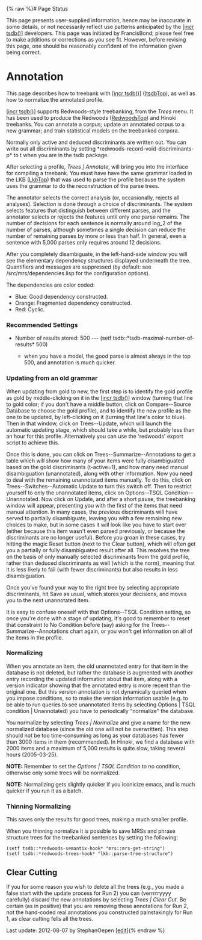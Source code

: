{% raw %}# Page Status

This page presents user-supplied information, hence may be inaccurate in
some details, or not necessarily reflect use patterns anticipated by the
[\[incr tsdb()\]](http://www.delph-in.net/itsdb) developers. This page
was initiated by FrancisBond; please feel free to make
additions or corrections as you see fit. However, before revising this
page, one should be reasonably confident of the information given being
correct.

# Annotation

This page describes how to treebank with [\[incr
tsdb()\]](http://www.delph-in.net/itsdb) ([ItsdbTop](https://delph-in.github.io/docs/tools/ItsdbTop)), as well
as how to normalize the annotated profile.

[\[incr tsdb()\]](http://www.delph-in.net/itsdb) supports Redwoods-style
treebanking, from the *Trees* menu. It has been used to produce the
Redwoods ([RedwoodsTop](https://delph-in.github.io/docs/garage/RedwoodsTop)) and Hinoki treebanks. You can
annotate a corpus; update an annotated corpus to a new grammar; and
train statistical models on the treebanked corpora.

Normally only active and deduced discriminants are written out. You can
write out all discriminants by setting
\*redwoods-record-void-discriminants-p\* to t when you are in the tsdb
package.

After selecting a profile, *Trees \| Annotate*, will bring you into the
interface for compiling a treebank. You must have have the same grammar
loaded in the LKB ([LkbTop](https://delph-in.github.io/docs/tools/LkbTop)) that was used to parse the profile
because the system uses the grammar to do the reconstruction of the
parse trees.

The annotator selects the correct analysis (or, occasionally, rejects
all analyses). Selection is done through a choice of discriminants. The
system selects features that distinguish between different parses, and
the annotator selects or rejects the features until only one parse
remains. The number of decisions for each sentence is normally around
log\_2 of the number of parses, although sometimes a single decision can
reduce the number of remaining parses by more or less than half. In
general, even a sentence with 5,000 parses only requires around 12
decisions.

After you completely disambiguate, in the left-hand-side window you will
see the elementary dependency structures displayed underneath the tree.
Quantifiers and messages are suppressed (by default: see
/src/mrs/dependencies.lisp for the configuration options).

The dependencies are color coded:

- Blue: Good dependency constructed.
- Orange: Fragmented dependency constructed.
- Red: Cyclic.

### Recommended Settings

- Number of results stored: 500 ---
(setf tsdb::\*tsdb-maximal-number-of-results\* 500)
  
  - when you have a model, the good parse is almost always in the
top 500, and annotation is much quicker.

### Updating from an old grammar

When updating from gold to new, the first step is to identify the gold
profile as gold by middle-clicking on it in the [\[incr
tsdb()\]](http://www.delph-in.net/itsdb) window (turning that line to
gold color; if you don't have a middle button, click on Compare--Source
Database to choose the gold profile), and to identify the new profile as
the one to be updated, by left-clicking on it (turning that line's color
to blue). Then in that window, click on Trees--Update, which will launch
the automatic updating stage, which should take a while, but probably
less than an hour for this profile. Alternatively you can use the
'redwoods' export script to achieve this.

Once this is done, you can click on Trees--Summarize--Annotations to get
a table which will show how many of your items were fully disambiguated
based on the gold discriminants (t-active=1), and how many need manual
disambiguation (unannotated), along with other information. Now you need
to deal with the remaining unannotated items manually. To do this, click
on Trees--Switches--Automatic Update to turn this switch off. Then to
restrict yourself to only the unannotated items, click on Options--TSQL
Condition--Unannotated. Now click on Update, and after a short pause,
the treebanking window will appear, presenting you with the first of the
items that need manual attention. In many cases, the previous
discriminants will have served to partially disambiguate, leaving you
with a few remaining new choices to make, but in some cases it will look
like you have to start over (either because this item wasn't even parsed
previously, or because the discriminants are no longer useful). Before
you groan in these cases, try hitting the magic Reset button (next to
the Clear button), which will often get you a partially or fully
disambiguated result after all. This resolves the tree on the basis of
only manually selected discriminants from the gold profile, rather than
deduced discriminants as well (which is the norm), meaning that it is
less likely to fail (with fewer discriminants) but also results in less
disambiguation.

Once you've found your way to the right tree by selecting appropriate
discriminants, hit Save as usual, which stores your decisions, and moves
you to the next unannotated item.

It is easy to confuse oneself with that Options--TSQL Condition setting,
so once you're done with a stage of updating, it's good to remember to
reset that constraint to No Condition before (say) asking for the
Trees--Summarize--Annotations chart again, or you won't get information
on all of the items in the profile.

### Normalizing

When you annotate an item, the old unannotated entry for that item in
the database is not deleted, but rather the database is augmented with
another entry recording the updated information about that item, along
with a version indicator showing that the annotated entry is more recent
than the original one. But this version annotation is not dynamically
queried when you impose conditions, so to make the version information
usable (e.g. to be able to run queries to see unannotated items by
selecting Options \| TSQL condition \| Unannotated) you have to
periodically "normalize" the database.

You normalize by selecting *Trees \| Normalize* and give a name for the
new normalized database (since the old one will not be overwritten).
This step should not be too time-consuming as long as your databases has
fewer than 3000 items in them (recommended). In Hinoki, we find a
database with 2000 items and a maximum of 5,000 results is quite slow,
taking several hours (2005-03-25).

**NOTE:** Remember to set the *Options \| TSQL Condition* to no
condition, otherwise only some trees will be normalized.

**NOTE:** Normalizing gets slightly quicker if you iconicize emacs, and
is much quicker if you run it as a batch.

### Thinning Normalizing

This saves only the results for good trees, making a much smaller
profile.

When you thinning normalize it is possible to save MRSs and phrase
structure trees for the treebanked sentences by setting the following:

    (setf tsdb::*redwoods-semantix-hook* "mrs::mrs-get-string")
    (setf tsdb::*redwoods-trees-hook* "lkb::parse-tree-structure")

## Clear Cutting

If you for some reason you wish to delete all the trees (e.g., you made
a false start with the update process for Run 2) you can (verrrrryyyy
carefully) discard the new annotations by selecting *Trees \| Clear
Cut*. Be certain (as in positive) that you are removing these
annotations for Run 2, not the hand-coded real annotations you
constructed painstakingly for Run 1, as clear cutting fells all the
trees.

Last update: 2012-08-07 by StephanOepen [[edit](https://github.com/delph-in/docs/wiki/ItsdbTreebanking_ItsdbAnnotation/_edit)]{% endraw %}